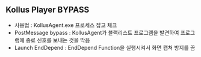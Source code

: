 ## Kollus Player BYPASS
- 사용법 : KollusAgent.exe 프로세스 잡고 체크
- PostMessage bypass : KollusAgent가 블랙리스트 프로그램을 발견하여 프로그램에 종료 신호를 보내는 것을 막음
- Launch EndDepend : EndDepend Function을 실행시켜서 화면 캡쳐 방지를 끔
